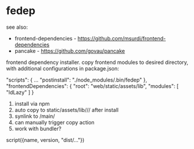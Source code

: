 # fedep

see also: 
 - frontend-dependencies - https://github.com/msurdi/frontend-dependencies
 - pancake - https://github.com/govau/pancake

frontend dependency installer. copy frontend modules to desired directory, with additional configurations in package.json:


  "scripts": {
    ...
    "postinstall": "./node_modules/.bin/fedep"
  },
  "frontendDependencies": {
    "root": "web/static/assets/lib",
    "modules": [ "ldLazy" ]
  }

1. install via npm
2. auto copy to static/assets/lib/<name>/<version>/ after install
2. synlink <version> to /main/
3. can manually trigger copy action
4. work with bundler?

script({name, version, "dist/..."})

